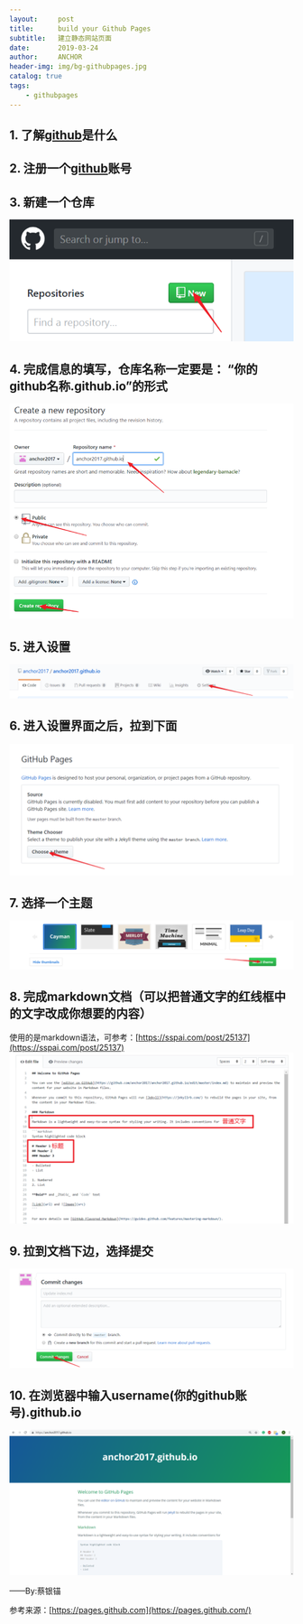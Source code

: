 ```yaml
---
layout:     post
title:      build your Github Pages
subtitle:   建立静态网站页面
date:       2019-03-24
author:     ANCHOR
header-img: img/bg-githubpages.jpg
catalog: true
tags:
    - githubpages
---
```


## 1. 了解[github](https://github.com)是什么


## 2. 注册一个[github](https://github.com)账号


## 3. 新建一个仓库
![](https://raw.githubusercontent.com/anchor2017/anchor2017.github.io/master/img/bg-gp-1.png)


## 4. 完成信息的填写，仓库名称一定要是： “你的github名称.github.io”的形式
![](https://raw.githubusercontent.com/anchor2017/anchor2017.github.io/master/img/bg-gp-2.png)


## 5. 进入设置
![](https://raw.githubusercontent.com/anchor2017/anchor2017.github.io/master/img/bg-gp-3.png)
 
 
## 6. 进入设置界面之后，拉到下面
![](https://raw.githubusercontent.com/anchor2017/anchor2017.github.io/master/img/bg-gp-4.png)


## 7. 选择一个主题
![](https://raw.githubusercontent.com/anchor2017/anchor2017.github.io/master/img/bg-gp-5.png)


## 8. 完成markdown文档（可以把普通文字的红线框中的文字改成你想要的内容）
使用的是markdown语法，可参考：[https://sspai.com/post/25137](https://sspai.com/post/25137)
![](https://raw.githubusercontent.com/anchor2017/anchor2017.github.io/master/img/bg-gp-6.png)


## 9. 拉到文档下边，选择提交
![](https://raw.githubusercontent.com/anchor2017/anchor2017.github.io/master/img/bg-gp-7.png)


## 10. 在浏览器中输入username(你的github账号).github.io
![](https://raw.githubusercontent.com/anchor2017/anchor2017.github.io/master/img/bg-gp-8.png)


——By:蔡银锚

参考来源：[https://pages.github.com](https://pages.github.com/)

